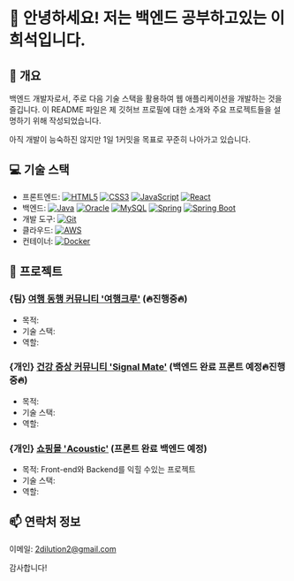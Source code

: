 # 👋 안녕하세요! 저는 백엔드 공부하고있는 이희석입니다.

## 📝 개요
백엔드 개발자로서, 주로 다음 기술 스택을 활용하여 웹 애플리케이션을 개발하는 것을 즐깁니다. 
이 README 파일은 제 깃허브 프로필에 대한 소개와 주요 프로젝트들을 설명하기 위해 작성되었습니다.

아직 개발이 능숙하진 않지만 1일 1커밋을 목표로 꾸준히 나아가고 있습니다.

## 💻 기술 스택

- 프론트엔드: [![HTML5](https://img.shields.io/badge/-HTML5-E34F26?logo=html5&logoColor=white)](#)  [![CSS3](https://img.shields.io/badge/-CSS3-1572B6?logo=css3&logoColor=white)](#)  [![JavaScript](https://img.shields.io/badge/-JavaScript-F7DF1E?logo=javascript&logoColor=black)](#)  [![React](https://img.shields.io/badge/-React-61DAFB?logo=react&logoColor=black)](#)
- 백엔드: [![Java](https://img.shields.io/badge/-Java-007396?logo=java&logoColor=white)](#)  [![Oracle](https://img.shields.io/badge/-Oracle-F80000?logo=oracle&logoColor=white)](#)  [![MySQL](https://img.shields.io/badge/-MySQL-4479A1?logo=mysql&logoColor=white)](#)    [![Spring](https://img.shields.io/badge/-Spring-6DB33F?logo=spring&logoColor=white)](#)    [![Spring Boot](https://img.shields.io/badge/-Spring_Boot-6DB33F?logo=spring-boot&logoColor=white)](#)
- 개발 도구: [![Git](https://img.shields.io/badge/-Git-F05032?logo=git&logoColor=white)](#)
- 클라우드: [![AWS](https://img.shields.io/badge/-AWS-232F3E?logo=amazon-aws&logoColor=white)](#)
- 컨테이너: [![Docker](https://img.shields.io/badge/-Docker-2496ED?logo=docker&logoColor=white)](#)

<!-- ![Anurag's GitHub stats](https://github-readme-stats.vercel.app/api?username=2dilution2&theme=shadow_green&show_icons=true) -->
## 🚀 프로젝트

### {팀} [여행 동행 커뮤니티 '여행크루'](https://github.com/CRUDE-HI/travel-crew-server) (🔥진행중🔥)
- 목적: 
- 기술 스택: 
- 역할:

### {개인} [건강 증상 커뮤니티 'Signal Mate'](https://github.com/2dilution2/SignalMate) (백엔드 완료 프론트 예정🔥진행중🔥)
- 목적: 
- 기술 스택: 
- 역할: 

### {개인} [쇼핑몰 'Acoustic'](https://github.com/2dilution2/Personal_project_1_Spring) (프론트 완료 백엔드 예정)
- 목적: Front-end와 Backend를 익힐 수있는 프로젝트
- 기술 스택: 
- 역할: 

## 📫 연락처 정보
이메일: 2dilution2@gmail.com

감사합니다!
